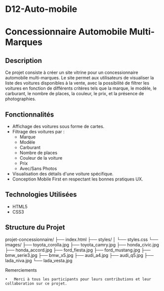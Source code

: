 # D12-Auto-mobile
# Concessionnaire Automobile Multi-Marques

## Description
Ce projet consiste à créer un site vitrine pour un concessionnaire automobile multi-marques. Le site permet aux utilisateurs de visualiser la liste des voitures disponibles à la vente, avec la possibilité de filtrer les voitures en fonction de différents critères tels que la marque, le modèle, le carburant, le nombre de places, la couleur, le prix, et la présence de photographies.

## Fonctionnalités
- Affichage des voitures sous forme de cartes.
- Filtrage des voitures par :
  - Marque
  - Modèle
  - Carburant
  - Nombre de places
  - Couleur de la voiture
  - Prix
  - Avec/Sans Photos
- Visualisation des détails d'une voiture spécifique.
- Conception Mobile First en respectant les bonnes pratiques UX.

## Technologies Utilisées
- HTML5
- CSS3

## Structure du Projet
projet-concessionnaire/
├── index.html
├── styles/
│   └── styles.css
└── images/
├── toyota_corolla.jpg
├── toyota_camry.jpg
├── honda_civic.jpg
├── honda_accord.jpg
├── ford_fiesta.jpg
├── ford_mustang.jpg
├── bmw_serie3.jpg
├── bmw_x5.jpg
├── audi_a4.jpg
├── audi_q5.jpg
├── lada_niva.jpg
└── lada_vesta.jpg

Remerciements

	•	Merci à tous les participants pour leurs contributions et leur collaboration sur ce projet.
